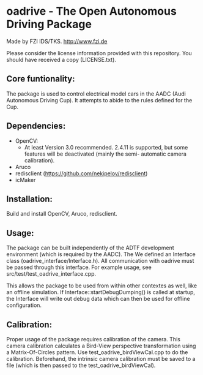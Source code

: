 oadrive - The Open Autonomous Driving Package
===========================================================

Made by FZI IDS/TKS. http://www.fzi.de

Please consider the license information provided with this repository.
You should have received a copy (LICENSE.txt).


Core funtionality:
-----------------------------------------------------------
The package is used to control electrical model cars in the
AADC (Audi Autonomous Driving Cup). It attempts to abide to
the rules defined for the Cup.

Dependencies:
------------------------------------------------------------
- OpenCV:
    - At least Version 3.0 recommended. 2.4.11 is supported,
      but some features will be deactivated (mainly the semi-
      automatic camera calibration).
- Aruco
- redisclient (https://github.com/nekipelov/redisclient)
- icMaker

Installation:
-------------------------------------------------------------
Build and install OpenCV, Aruco, redisclient.


Usage:
------------------------------------------------------------
The package can be built independently of the ADTF development
environment (which is required by the AADC). The 
We defined an Interface class (oadrive_interface/Interface.h).
All communication with oadrive must be passed through this
interface.
For example usage, see src/test/test_oadrive_interface.cpp.

This allows the package to be used from within other contextes
as well, like an offline simulation.
If Interface::startDebugDumping() is called at startup, the
Interface will write out debug data which can then be used for
offline configuration.

Calibration:
-------------------------------------------------------------
Proper usage of the package requires calibration of the camera.
This camera calibration calculates a Bird-View perspective
transformation using a Matrix-Of-Circles pattern.
Use test_oadrive_birdViewCal.cpp to do the calibration.
Beforehand, the intrinsic camera calibration must be saved to
a file (which is then passed to the test_oadrive_birdViewCal).

